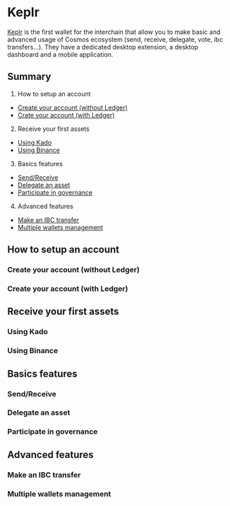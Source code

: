 # Keplr

[Keplr](https://www.keplr.app/) is the first wallet for the interchain that allow you to make basic and advanced usage of Cosmos ecosystem (send, receive, delegate, vote, ibc transfers...). They have a dedicated desktop extension, a desktop dashboard and a mobile application. 

## Summary  
1. How to setup an account
  - [Create your account (without Ledger)](https://github.com/StakeLab-Hub/Documentation/blob/main/Wallets/Keplr/README.md#Create-your-account-(without-Ledger))
  - [Crate your account (with Ledger)](https://github.com/StakeLab-Hub/Documentation/blob/main/Wallets/Keplr/README.md#Create-your-account-(with-Ledger))

2. Receive your first assets
  - [Using Kado](https://github.com/StakeLab-Hub/Documentation/blob/main/Onramp/Kado/README.md)
  - [Using Binance](https://github.com/StakeLab-Hub/Documentation/blob/main/Onramp/Binance/README.md)
  
3. Basics features
  - [Send/Receive](https://github.com/StakeLab-Hub/Documentation/blob/main/Wallets/Keplr/README.md#Send/Receive)
  - [Delegate an asset](https://github.com/StakeLab-Hub/Documentation/blob/main/Wallets/Keplr/README.md#Delegate-an-asset)
  - [Participate in governance](https://github.com/StakeLab-Hub/Documentation/blob/main/Wallets/Keplr/README.md#Participate-in-governance)
  
4. Advanced features
  - [Make an IBC transfer](https://github.com/StakeLab-Hub/Documentation/blob/main/Wallets/Keplr/README.md#Make-an-IBC-transfer)
  - [Multiple wallets management](https://github.com/StakeLab-Hub/Documentation/blob/main/Wallets/Keplr/README.md#Multiple-wallets-management)

## How to setup an account  
### Create your account (without Ledger)  
### Create your account (with Ledger)  

## Receive your first assets
### Using Kado
### Using Binance

## Basics features  
### Send/Receive
### Delegate an asset
### Participate in governance

## Advanced features
### Make an IBC transfer
### Multiple wallets management
